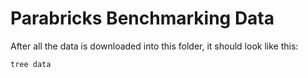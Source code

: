# Parabricks Benchmarking Data

After all the data is downloaded into this folder, it should look like this: 

```
tree data

```